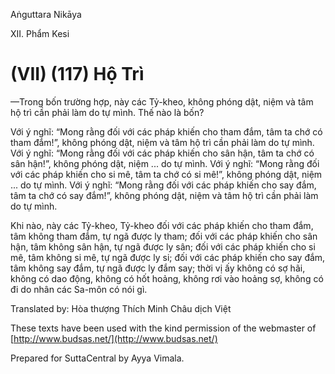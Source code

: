  

Aṅguttara Nikāya

XII. Phẩm Kesi

# (VII) (117) Hộ Trì

—Trong bốn trường hợp, này các Tỷ-kheo, không phóng dật, niệm và tâm hộ trì cần phải làm do tự mình. Thế nào là bốn?

Với ý nghĩ: “Mong rằng đối với các pháp khiến cho tham đắm, tâm ta chớ có tham đắm!”, không phóng dật, niệm và tâm hộ trì cần phải làm do tự mình. Với ý nghĩ: “Mong rằng đối với các pháp khiến cho sân hận, tâm ta chớ có sân hận!”, không phóng dật, niệm ... do tự mình. Với ý nghĩ: “Mong rằng đối với các pháp khiến cho si mê, tâm ta chớ có si mê!”, không phóng dật, niệm ... do tự mình. Với ý nghĩ: “Mong rằng đối với các pháp khiến cho say đắm, tâm ta chớ có say đắm!”, không phóng dật, niệm và tâm hộ trì cần phải làm do tự mình.

Khi nào, này các Tỷ-kheo, Tỷ-kheo đối với các pháp khiến cho tham đắm, tâm không tham đắm, tự ngã được ly tham; đối với các pháp khiến cho sân hận, tâm không sân hận, tự ngã được ly sân; đối với các pháp khiến cho si mê, tâm không si mê, tự ngã được ly si; đối với các pháp khiến cho say đắm, tâm không say đắm, tự ngã được ly đắm say; thời vị ấy không có sợ hãi, không có dao động, không có hốt hoảng, không rơi vào hoảng sợ, không có đi do nhân các Sa-môn có nói gì.

Translated by: Hòa thượng Thích Minh Châu dịch Việt

These texts have been used with the kind permission of the webmaster of [http://www.budsas.net/](http://www.budsas.net/)

Prepared for SuttaCentral by Ayya Vimala.